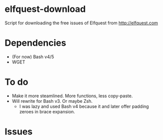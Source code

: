 # elfquest-download
Script for downloading the free issues of Elfquest from http://elfquest.com

# Dependencies
* (For now) Bash v4/5
* WGET

# To do
* Make it more steamlined. More functions, less copy-paste.
* Will rewrite for Bash v3. Or maybe Zsh.
  * I was lazy and used Bash v4 because it and later offer padding zeroes in brace expansion.

# Issues

